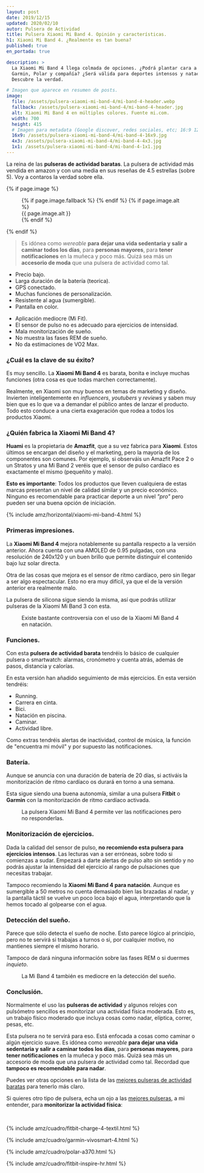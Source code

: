 ```yaml
---
layout: post
date: 2019/12/15
updated: 2020/02/10
autor: Pulsera de Actividad
title: Pulsera Xiaomi Mi Band 4. Opinión y características.
h1: Xiaomi Mi Band 4. ¿Realmente es tan buena?
published: true
en_portada: true

description: >
  La Xiaomi Mi Band 4 llega colmada de opciones. ¿Podrá plantar cara a Fitbit,
  Garmin, Polar y compañía? ¿Será válida para deportes intensos y natación?
  Descubre la verdad.

# Imagen que aparece en resumen de posts.
image:
  file: /assets/pulsera-xiaomi-mi-band-4/mi-band-4-header.webp
  fallback: /assets/pulsera-xiaomi-mi-band-4/mi-band-4-header.jpg
  alt: Xiaomi Mi Band 4 en múltiples colores. Fuente mi.com.
  width: 700
  height: 415
  # Imagen para metadata (Google discover, redes sociales, etc; 16:9 1200x675 | 4:3 1200x900, 1100x825 | 1:1 1000x100, 900x900)
  16x9: /assets/pulsera-xiaomi-mi-band-4/mi-band-4-16x9.jpg
  4x3: /assets/pulsera-xiaomi-mi-band-4/mi-band-4-4x3.jpg
  1x1: /assets/pulsera-xiaomi-mi-band-4/mi-band-4-1x1.jpg
---
```



La reina de las **pulseras de actividad baratas**. La pulsera de actividad 
más vendida en amazon y con una media en sus reseñas de 4.5 estrellas (sobre 5). 
Voy a contaros la verdad sobre ella.


{% if page.image %}
<figure markdown="0">
  <amp-img alt="{{ page.image.alt | default: page.title }}" layout="responsive"
           width="{{ page.image.width }}" height="{{ page.image.height }}" src="{{ page.image.file }}">
    {% if page.image.fallback %}
    <amp-img fallback alt="{{ page.img.alt | default: page.title }}" layout="responsive"
             width="{{ page.image.width }}" height="{{ page.image.height }}" src="{{ page.image.fallback }}">
    </amp-img>
    {% endif %}
  </amp-img>
  {% if page.image.alt %}
    <figcaption>
      {{ page.image.alt }}
    </figcaption>
  {% endif %}
  </figure>
{% endif %}


> Es idónea como *wereable* **para dejar una vida sedentaria y salir
  a caminar todos los días**, para **personas mayores**, para **tener notificaciones** 
  en la muñeca y poco más. Quizá sea más un **accesorio de moda**
  que una pulsera de actividad como tal.

<div class="cuadro-comparar" markdown="0">
  <ul class="cuadro-comparar__ok">
    <li>Precio bajo.</li>
    <li>Larga duración de la batería (teorica).</li>
    <li>GPS conectado.</li>
    <li>Muchas funciones de personalización.</li>
    <li>Resistente al agua (sumergible).</li>
    <li>Pantalla en color.</li>
  </ul>
  <ul class="cuadro-comparar__ko">
    <li>Aplicación mediocre (Mi Fit).</li>
    <li>El sensor de pulso no es adecuado para ejercicios de intensidad.</li>
    <li>Mala monitorización de sueño.</li>
    <li>No muestra las fases REM de sueño.</li>
    <li>No da estimaciones de VO2 Max.</li>
  </ul>
</div>

### ¿Cuál es la clave de su éxito?

Es muy sencillo. La **Xiaomi Mi Band 4** es barata, bonita e incluye muchas funciones (otra cosa es que
todas marchen correctamente).

Realmente, en Xiaomi son muy buenos en temas de marketing y diseño. 
Invierten inteligentemente en *influencers*, *youtubers* y *reviews* y saben 
muy bien que es lo que va a demandar el público antes de lanzar el producto. 
Todo esto conduce a una cierta exageración que rodea a todos los productos 
Xiaomi.


### ¿Quién fabrica la Xiaomi Mi Band 4?

**Huami** es la propietaria de **Amazfit**, que a su vez fabrica para **Xiaomi**.
Estos últimos se encargan del diseño y el marketing, pero la mayoría de los componentes
son comunes. Por ejemplo, si observáis un Amazfit Pace 2 o un Stratos y una Mi Band 2 veréis
que el sensor de pulso cardíaco es exactamente el mismo (pequeñito y malo).

**Esto es importante**: Todos los productos que lleven cualquiera de estas marcas
presentan un nivel de calidad similar y un precio económico. Ninguno es recomendable
para practicar deporte a un nivel *"pro"* pero pueden ser una buena opción de 
iniciación.

{% include amz/horizontal/xiaomi-mi-band-4.html %}

### Primeras impresiones.

La **Xiaomi Mi Band 4** mejora notablemente su pantalla respecto a la versión
anterior. Ahora cuenta con una AMOLED de 0.95 pulgadas, con una resolución de
240x120 y un buen brillo que permite distinguir el contenido bajo luz solar directa.

Otra de las cosas que mejora es el sensor de ritmo cardíaco, pero sin llegar a
ser algo espectacular. Esto no era muy difícil, ya que el de la versión anterior
era realmente malo.

La pulsera de silicona sigue siendo la misma, así que podrás utilizar pulseras
de la Xiaomi Mi Band 3 con esta.

<figure markdown="0">
  <amp-img alt="Existe bastante controversia con el uso de la Xiaomi Mi Band 4 en natación." 
      width="700" height="370" layout="responsive"
      src="/assets/pulsera-xiaomi-mi-band-4/mi-band-4-natacion.webp">
      <amp-img fallback alt="Existe bastante controversia con el uso de la Xiaomi Mi Band 4 en natación." 
          width="700" height="370" layout="responsive"
          src="/assets/pulsera-xiaomi-mi-band-4/mi-band-4-natacion.jpg">
      </amp-img>
  </amp-img>
  <figcaption>
    Existe bastante controversia con el uso de la Xiaomi Mi Band 4 en natación.
  </figcaption>
</figure>

### Funciones.

Con esta **pulsera de actividad barata** tendréis lo básico de cualquier pulsera o smartwatch:
alarmas, cronómetro y cuenta atrás, además de pasos, distancia y calorías.

En esta versión han añadido seguimiento de más ejercicios. En esta versión tendréis:
* Running.
* Carrera en cinta.
* Bici.
* Natación en piscina.
* Caminar.
* Actividad libre.

Como extras tendréis alertas de inactividad, control de música,
la función de "encuentra mi móvil" y por supuesto las notificaciones.

### Batería.

Aunque se anuncia con una duración de batería de 20 días, 
si activáis la monitorización de ritmo cardíaco os durará en torno a una semana.

Esta sigue siendo una buena autonomía, similar a una pulsera **Fitbit** o **Garmin**
con la monitorización de ritmo cardíaco activada.

<figure markdown="0">
  <amp-img alt="La pulsera Xiaomi Mi Band 4 permite ver las notificaciones pero no responderlas." 
      width="700" height="372" layout="responsive"
      src="/assets/pulsera-xiaomi-mi-band-4/mi-band-4-notificaciones.webp">
      <amp-img fallback alt="La pulsera Xiaomi Mi Band 4 permite ver las notificaciones pero no responderlas." 
          width="700" height="372" layout="responsive"
          src="/assets/pulsera-xiaomi-mi-band-4/mi-band-4-notificaciones.jpg">
      </amp-img>
  </amp-img>
  <figcaption>
    La pulsera Xiaomi Mi Band 4 permite ver las notificaciones pero no responderlas.
  </figcaption>
</figure>


### Monitorización de ejercicios.

Dada la calidad del sensor de pulso, **no recomiendo esta pulsera para ejercicios intensos**.
Las lecturas van a ser erróneas, sobre todo si comienzas a sudar. Empezará a darte
alertas de pulso alto sin sentido y no podrás ajustar la intensidad del ejercicio
al rango de pulsaciones que necesitas trabajar.

Tampoco recomiendo la **Xiaomi Mi Band 4 para natación**. Aunque es sumergible a
50 metros no cuenta demasiado bien las brazadas al nadar, y la pantalla táctil se
vuelve un poco loca bajo el agua, interpretando que la hemos tocado al golpearse con el agua. 



### Detección del sueño.

Parece que sólo detecta el sueño de noche. Esto parece lógico al principio, 
pero no te servirá si trabajas a turnos o si, por cualquier motivo,
no mantienes siempre el mismo horario.

Tampoco de dará ninguna información sobre las fases REM o si duermes *inquieto*.
 

<figure markdown="0">
  <amp-img alt="La Mi Band 4 también es mediocre en la detección del sueño." 
      width="700" height="393" layout="responsive"
      src="/assets/pulsera-xiaomi-mi-band-4/mi-band-4-monitorizacion-del-sueno.webp">
      <amp-img fallback alt="La Mi Band 4 también es mediocre en la detección del sueño." 
          width="700" height="393" layout="responsive"
          src="/assets/pulsera-xiaomi-mi-band-4/mi-band-4-monitorizacion-del-sueno.jpg">
      </amp-img>
  </amp-img>
  <figcaption>
    La Mi Band 4 también es mediocre en la detección del sueño.
  </figcaption>
</figure>

 
### Conclusión.

Normalmente el uso las **pulseras de actividad** y algunos relojes con 
pulsómetro sencillos es monitorizar una actividad física moderada.
Esto es, un trabajo físico moderado que incluya cosas como nadar, elíptica, correr, pesas, etc.

Esta pulsera no te servirá para eso. Está enfocada a cosas como caminar o algún
ejercicio suave. Es idónea como *wereable* **para dejar una vida sedentaria y salir
a caminar todos los días**, para **personas mayores**, para **tener notificaciones** en la muñeca 
y poco más. Quizá sea más un accesorio de moda
que una pulsera de actividad como tal. Recordad que **tampoco es recomendable para nadar**.

Puedes ver otras opciones en la lista de las 
[mejores pulseras de actividad baratas](/historias/mejores-pulseras-de-actividad-baratas.html)
para tenerlo más claro.


Si quieres otro tipo de pulsera, echa un ojo a las 
[mejores pulseras](/mejores-pulseras-de-actividad.html),
a mi entender, para **monitorizar la actividad física**:



<br>
<div class="amz_wrapper amz_wrapper--2cols" markdown="0">

  
  {% include amz/cuadro/fitbit-charge-4-textil.html %}
  
  {% include amz/cuadro/garmin-vivosmart-4.html %}

  {% include amz/cuadro/polar-a370.html %}
  

  
  {% include amz/cuadro/fitbit-inspire-hr.html %}

</div>

<br>
<br>
